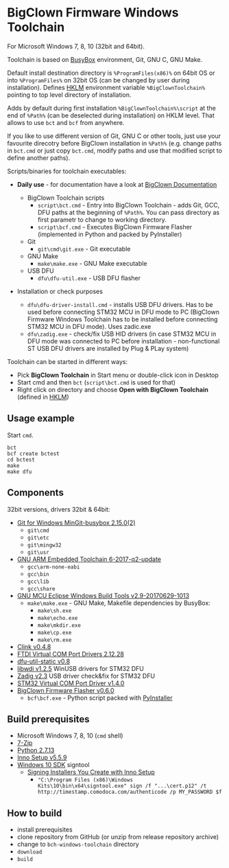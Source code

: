 # BigClown Firmware Windows Toolchain  
For Microsoft Windows 7, 8, 10 (32bit and 64bit).

Toolchain is based on [BusyBox](https://busybox.net/about.html) environment, Git, GNU C, GNU Make.

Default install destination directory is `%ProgramFiles(x86)%` on 64bit OS or into `%ProgramFiles%` on 32bit OS (can be changed by user during installation).
Defines [HKLM](https://www.google.com/search?q=hklm) environment variable `%BigClownToolchain%` pointing to top level directory of installation.

Adds by default during first installation `%BigClownToolchain%\script` at the end of `%Path%` (can be deselected during installation) on HKLM level. That allows to use `bct` and `bcf` from anywhere.

If you like to use different version of Git, GNU C or other tools, just use your favourite direcotry before BigClown installation in `%Path%` (e.g. change paths in `bct.cmd` or just copy `bct.cmd`, modify paths and use that modified script to define another paths). 

Scripts/binaries for toolchain executables:

  * **Daily use** - for documentation have a look at [BigClown Documentation](https://doc.bigclown.com/)
    * BigClown Toolchain scripts
      * `script\bct.cmd` - Entry into BigClown Toolchain - adds Git, GCC, DFU paths at the beginning of `%Path%`. You can pass directory as first parametr to change to working directory.
      * `script\bcf.cmd` - Executes BigClown Firmware Flasher (implemented in Python and packed by PyInstaller)
    * Git
      * `git\cmd\git.exe` - Git executable
    * GNU Make
      * `make\make.exe` - GNU Make executable
    * USB DFU
      * `dfu\dfu-util.exe` - USB DFU flasher

  * Installation or check purposes
    * `dfu\dfu-driver-install.cmd` - installs USB DFU drivers. Has to be used before connecting STM32 MCU in DFU mode to PC (BigClown Firmware Windows Toolchain has to be installed before connecting STM32 MCU in DFU mode). Uses zadic.exe
    * `dfu\zadig.exe` - check/fix USB HID drivers (in case STM32 MCU in DFU mode was connected to PC before installation - non-functional ST USB DFU drivers are installed by Plug & PLay system)
    
Toolchain can be started in different ways:
  * Pick **BigClown Toolchain** in Start menu or double-click icon in Desktop
  * Start cmd and then `bct` (`script\bct.cmd` is used for that)
  * Right click on directory and choose **Open with BigClown Toolchain** (defined in [HKLM](https://www.google.com/search?q=HKCU))
  
## Usage example

Start `cmd`.
```
bct
bcf create bctest
cd bctest
make
make dfu
```

## Components 
32bit versions, drivers 32bit & 64bit:
  * [Git for Windows MinGit-busybox 2.15.0(2)](https://github.com/git-for-windows/git/)
    * `git\cmd`
    * `git\etc`
    * `git\mingw32`
    * `git\usr`
  * [GNU ARM Embedded Toolchain 6-2017-q2-update](https://developer.arm.com/open-source/gnu-toolchain/gnu-rm/downloads)
    * `gcc\arm-none-eabi`
    * `gcc\bin`
    * `gcc\lib`
    * `gcc\share`
  * [GNU MCU Eclipse Windows Build Tools v2.9-20170629-1013](https://github.com/gnu-mcu-eclipse/windows-build-tools/)
    * `make\make.exe` - GNU Make, Makefile dependencies by BusyBox:
      * `make\sh.exe`
      * `make\echo.exe`
      * `make\mkdir.exe`
      * `make\cp.exe`
      * `make\rm.exe`
  * [Clink v0.4.8](https://github.com/mridgers/clink/)
  * [FTDI Virtual COM Port Drivers 2.12.28](http://www.ftdichip.com/Drivers/VCP.htm)
  * [dfu-util-static v0.8](https://sourceforge.net/projects/dfu-util/files/dfu-util-0.8-binaries/win32-mingw32/)
  * [libwdi v1.2.5](https://github.com/pbatard/libwdi) WinUSB drivers for STM32 DFU
  * [Zadig v2.3](http://zadig.akeo.ie/) USB driver check&fix for STM32 DFU
  * [STM32 Virtual COM Port Driver v1.4.0](http://www.st.com/en/development-tools/stsw-stm32102.html)
  * [BigClown Firmware Flasher v0.6.0](https://github.com/bigclownlabs/bch-firmware-flasher/)
    * `bcf\bcf.exe` - Python script packed with [PyInstaller](http://www.pyinstaller.org/)

## Build prerequisites

  * Microsoft Windows 7, 8, 10 (`cmd` shell)
  * [7-Zip](http://www.7-zip.org/download.html)
  * [Python 2.7.13](https://www.python.org/downloads/release/python-2713/)
  * [Inno Setup v5.5.9](http://www.jrsoftware.org/isinfo.php)
  * [Windows 10 SDK](https://go.microsoft.com/fwlink/?LinkID=698771) signtool
    * [Signing Installers You Create with Inno Setup](http://revolution.screenstepslive.com/s/revolution/m/10695/l/563371-signing-installers-you-create-with-inno-setup)
      * `"C:\Program Files (x86)\Windows Kits\10\bin\x64\signtool.exe" sign /f "...\cert.p12" /t http://timestamp.comodoca.com/authenticode /p MY_PASSWORD $f`

## How to build

  * install prerequisites
  * clone repository from GitHub (or unzip from release repository archive)
  * change to `bch-windows-toolchain` directory
  * `download`
  * `build`

